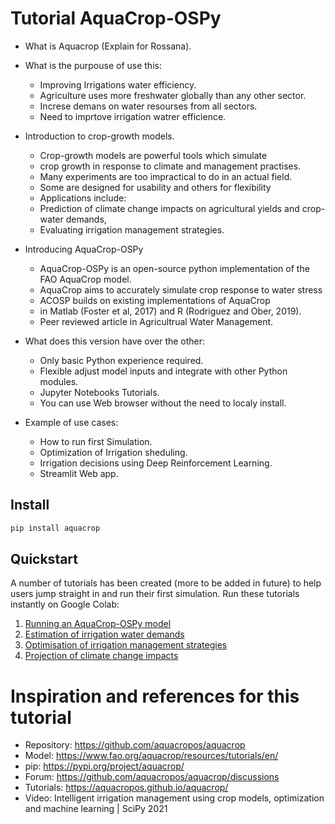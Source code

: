 # Tutorial AquaCrop-OSPy

* What is Aquacrop (Explain for Rossana).


* What is the purpouse of use this:
    * Improving Irrigations water efficiency.
    * Agriculture uses more freshwater globally than any other sector.
    * Increse demans on water resourses from all sectors.
    * Need to imprtove irrigation watrer efficience. 

* Introduction to crop-growth models.
    * Crop-growth models are powerful tools which simulate
    * crop growth in response to climate and management practises.
    * Many experiments are too impractical to do in an actual field.
    * Some are designed for usability and others for flexibility
    * Applications include:
    * Prediction of climate change impacts on agricultural yields and crop-water demands,
    * Evaluating irrigation management strategies.

* Introducing AquaCrop-OSPy
	* AquaCrop-OSPy is an open-source python implementation of the FAO AquaCrop model.
	* AquaCrop aims to accurately simulate crop response to water stress
	* ACOSP builds on existing implementations of AquaCrop
	* in Matlab (Foster et al, 2017) and R (Rodriguez and Ober, 2019).
	* Peer reviewed article in Agricultrual Water Management.

* What does this version have over the other:
	* Only basic Python experience required.
	* Flexible adjust model inputs and integrate with other Python modules.
	* Jupyter Notebooks Tutorials.
	* You can use Web browser without the need to localy install.

* Example of use cases: 
    * How to run first Simulation.
    * Optimization of Irrigation sheduling.
    * Irrigation decisions using Deep Reinforcement Learning.
    * Streamlit Web app.

## Install

```bash
pip install aquacrop
```

## Quickstart

A number of tutorials has been created (more to be added in future) to help users jump straight in and run their first simulation. Run these tutorials instantly on Google Colab:

1.  <a href=https://colab.research.google.com/github/aquacropos/aquacrop/blob/master/docs/notebooks/AquaCrop_OSPy_Notebook_1.ipynb>Running an AquaCrop-OSPy model</a>
2.  <a href=https://colab.research.google.com/github/aquacropos/aquacrop/blob/master/docs/notebooks/AquaCrop_OSPy_Notebook_2.ipynb>Estimation of irrigation water demands</a>
3.  <a href=https://colab.research.google.com/github/aquacropos/aquacrop/blob/master/docs/notebooks/AquaCrop_OSPy_Notebook_3.ipynb>Optimisation of irrigation management strategies</a>
4.  <a href=https://colab.research.google.com/github/aquacropos/aquacrop/blob/master/docs/notebooks/AquaCrop_OSPy_Notebook_4.ipynb>Projection of climate change impacts</a>



# Inspiration and references for this tutorial

- Repository: https://github.com/aquacropos/aquacrop
- Model: https://www.fao.org/aquacrop/resources/tutorials/en/
- pip: https://pypi.org/project/aquacrop/
- Forum: https://github.com/aquacropos/aquacrop/discussions
- Tutorials: https://aquacropos.github.io/aquacrop/
- Video: Intelligent irrigation management using crop models, optimization and machine learning | SciPy 2021
